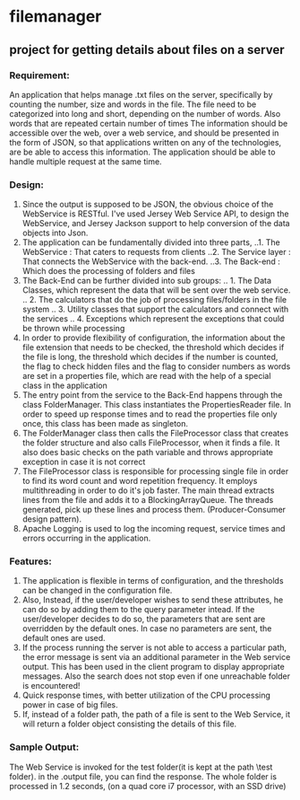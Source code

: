 # filemanager
## project for getting details about files on a server
### Requirement:
An application that helps manage .txt files on the server, specifically by counting the number, size
and words in the file.
The file need to be categorized into long and short, depending on the number of words. Also words that are
repeated certain number of times 
The information should be accessible over the web, over a web service, and should be presented in the form of JSON, 
so that applications written on any of the technologies, are be able to access this information.
The application should be able to handle multiple request at the same time.

### Design:
1. Since the output is supposed to be JSON, the obvious choice of the WebService is RESTful.
	I've used Jersey Web Service API, to design the WebService, and Jersey Jackson support to help conversion of
	the data objects into Json.
2. The application can be fundamentally divided into three parts,
..1. The WebService : That caters to requests from clients
..2. The Service layer : That connects the WebService with the back-end.
..3. The Back-end : Which does the processing of folders and files
3. The Back-End can be further divided into sub groups:
.. 1. The Data Classes, which represent the data that will be sent over the web service.
.. 2. The calculators that do the job of processing files/folders in the file system
.. 3. Utility classes that support the calculators and connect with the services
.. 4. Exceptions which represent the exceptions that could be thrown while processing
4. In order to provide flexibility of configuration, the information about the file extension that needs to be 	checked, the threshold which decides if the file is long, the threshold which decides if the number is counted,
	the flag to check hidden files and the flag to consider numbers as words are set in a properties file, which are
	read with the help of a special class in the application
5. The entry point from the service to the Back-End happens through the class FolderManager. This class 	instantiates the PropertiesReader file. In order to speed up response times and to read the properties file only
	once, this class has been made as singleton.
6. The FolderManager class then calls the FileProcessor class that creates the folder structure and also calls 	FileProcessor, when it finds a file. It also does basic checks on the path variable and throws appropriate 	exception in case it is not correct
7. The FileProcessor class is responsible for processing  single file in order to find its word count and word 	repetition frequency. It employs multithreading in order to do it's job faster. The main thread extracts lines
	from the file and adds it to a BlockingArrayQueue. The threads generated, pick up these lines and process them.
	(Producer-Consumer design pattern).
8. Apache Logging is used to log the incoming request, service times and errors occurring in the application.	
	
### Features:
1. The application is flexible in terms of configuration, and the thresholds can be changed in the configuration file.
2. Also, Instead, if the user/developer wishes to send these attributes, he can do so by adding them to the query 	parameter intead.
	If the user/developer decides to do so, the parameters that are sent are overridden by the default ones.
	In case no parameters are sent, the default ones are used.
3. If the process running the server is not able to access a particular path, the error message is sent via an 	additional parameter in the Web service output. This has been used in the client program to 
	display appropriate messages. Also the search does not stop even if one unreachable folder is encountered!
4. Quick response times, with better utilization of the CPU processing power in case of big files.
5. If, instead of a folder path, the path of a file is sent to the Web Service, it will return a folder object
	consisting the details of this file.
	
### Sample Output:
The Web Service is invoked for the test folder(it is kept at the path \test folder). in the .output file, you can find the response.
The whole folder is processed in 1.2 seconds, (on a quad core i7 processor, with an SSD drive)
